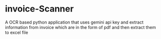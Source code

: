 # invoice-Scanner
A OCR based python application that uses gemini api key and extract information from invoice which are in the form of pdf and then extract them to excel file
